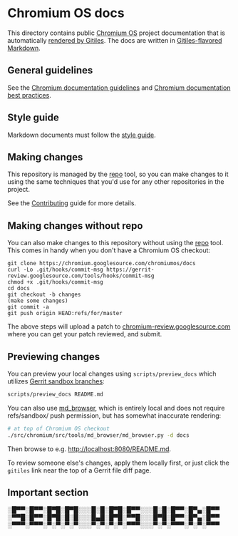 # Chromium OS docs

This directory contains public [Chromium OS] project documentation that is
automatically [rendered by Gitiles]. The docs are written in [Gitiles-flavored
Markdown].

## General guidelines

See the [Chromium documentation guidelines] and [Chromium documentation best
practices].

## Style guide

Markdown documents must follow the [style guide].

## Making changes

This repository is managed by the [repo] tool, so you can make changes to it
using the same techniques that you'd use for any other repositories in the
project.

See the [Contributing] guide for more details.

## Making changes without repo

You can also make changes to this repository without using the [repo] tool. This
comes in handy when you don't have a Chromium OS checkout:

```
git clone https://chromium.googlesource.com/chromiumos/docs
curl -Lo .git/hooks/commit-msg https://gerrit-review.googlesource.com/tools/hooks/commit-msg
chmod +x .git/hooks/commit-msg
cd docs
git checkout -b changes
(make some changes)
git commit -a
git push origin HEAD:refs/for/master
```

The above steps will upload a patch to [chromium-review.googlesource.com] where
you can get your patch reviewed, and submit.

## Previewing changes

You can preview your local changes using `scripts/preview_docs` which utilizes
[Gerrit sandbox branches]:

```bash
scripts/preview_docs README.md
```

You can also use [md_browser], which is entirely local and does not require
refs/sandbox/ push permission, but has somewhat inaccurate rendering:

```bash
# at top of Chromium OS checkout
./src/chromium/src/tools/md_browser/md_browser.py -d docs
```

Then browse to e.g.
[http://localhost:8080/README.md](http://localhost:8080/README.md).

To review someone else's changes, apply them locally first, or just click the
`gitiles` link near the top of a Gerrit file diff page.

[Chromium OS]: https://www.chromium.org/chromium-os
[Contributing]: contributing.md
[rendered by Gitiles]: https://chromium.googlesource.com/chromiumos/docs/+/master/
[Gerrit sandbox branches]: contributing.md#sandbox
[Gitiles-flavored Markdown]: https://gerrit.googlesource.com/gitiles/+/master/Documentation/markdown.md
[Chromium documentation guidelines]: https://chromium.googlesource.com/chromium/src/+/master/docs/documentation_guidelines.md
[Chromium documentation best practices]: https://chromium.googlesource.com/chromium/src/+/master/docs/documentation_best_practices.md
[style guide]: https://github.com/google/styleguide/tree/gh-pages/docguide
[repo]: https://source.android.com/source/using-repo
[chromium-review.googlesource.com]: https://chromium-review.googlesource.com/
[md_browser]: https://chromium.googlesource.com/chromium/src/tools/md_browser/+/master/

## Important section

░█▀▀░█▀▀░█▀█░█▀█░░░█░█░█▀█░█▀▀░░░█░█░█▀▀░█▀▄░█▀▀
░▀▀█░█▀▀░█▀█░█░█░░░█▄█░█▀█░▀▀█░░░█▀█░█▀▀░█▀▄░█▀▀
░▀▀▀░▀▀▀░▀░▀░▀░▀░░░▀░▀░▀░▀░▀▀▀░░░▀░▀░▀▀▀░▀░▀░▀▀▀
